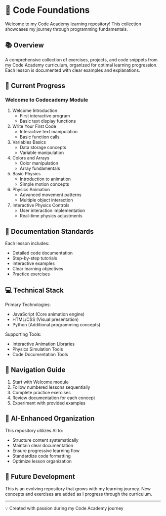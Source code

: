 # 🚀 Code Foundations

Welcome to my Code Academy learning repository! This collection showcases my journey through programming fundamentals.

## 📚 Overview

A comprehensive collection of exercises, projects, and code snippets from my Code Academy curriculum, organized for optimal learning progression. Each lesson is documented with clear examples and explanations.

## 🔧 Current Progress

### Welcome to Codecademy Module
1. Welcome Introduction
   - First interactive program
   - Basic text display functions
2. Write Your First Code
   - Interactive text manipulation
   - Basic function calls
3. Variables Basics
   - Data storage concepts
   - Variable manipulation
4. Colors and Arrays
   - Color manipulation
   - Array fundamentals
5. Basic Physics
   - Introduction to animation
   - Simple motion concepts
6. Physics Animation
   - Advanced movement patterns
   - Multiple object interaction
7. Interactive Physics Controls
   - User interaction implementation
   - Real-time physics adjustments

## 📝 Documentation Standards

Each lesson includes:
- Detailed code documentation
- Step-by-step tutorials
- Interactive examples
- Clear learning objectives
- Practice exercises

## 💻 Technical Stack

Primary Technologies:
- JavaScript (Core animation engine)
- HTML/CSS (Visual presentation)
- Python (Additional programming concepts)

Supporting Tools:
- Interactive Animation Libraries
- Physics Simulation Tools
- Code Documentation Tools

## 📖 Navigation Guide

1. Start with Welcome module
2. Follow numbered lessons sequentially
3. Complete practice exercises
4. Review documentation for each concept
5. Experiment with provided examples

## 🤖 AI-Enhanced Organization

This repository utilizes AI to:
- Structure content systematically
- Maintain clear documentation
- Ensure progressive learning flow
- Standardize code formatting
- Optimize lesson organization

## 🌱 Future Development

This is an evolving repository that grows with my learning journey. New concepts and exercises are added as I progress through the curriculum.

---
💡 Created with passion during my Code Academy journey